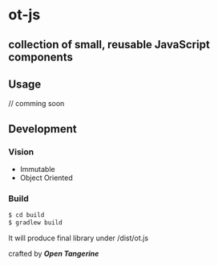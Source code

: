 # ot-js
## collection of small, reusable JavaScript components

## Usage
// comming soon

## Development

### Vision

* Immutable
* Object Oriented

### Build

```sh
$ cd build
$ gradlew build
```

It will produce final library under /dist/ot.js

 crafted by ***Open Tangerine***